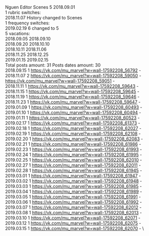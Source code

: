 Nguen	Editor Scenes 5 2018.09.01\
1 rubric switches:\
2018.11.07 History changed to Scenes \
1 frequency switches:\
2019.02.19 6 changed to 5 \
5 vacations:\
2018.09.05 2018.09.10 \
2018.09.20 2018.10.10 \
2018.10.11 2018.11.06 \
2018.11.25 2018.12.25 \
2019.01.15 2019.02.15 \
Total posts amount: 31	Posts dates amount: 30\
2018.09.15 1 https://vk.com/mu_marvel?w=wall-17592208_56792 - \
2018.11.07 2 https://vk.com/mu_marvel?w=wall-17592208_59050 - https://vk.com/mu_marvel?w=wall-17592208_59051 - \
2018.11.11 1 https://vk.com/mu_marvel?w=wall-17592208_59643 - \
2018.11.15 1 https://vk.com/mu_marvel?w=wall-17592208_59645 - \
2018.11.19 1 https://vk.com/mu_marvel?w=wall-17592208_59646 - \
2018.11.23 1 https://vk.com/mu_marvel?w=wall-17592208_59647 - \
2019.01.09 1 https://vk.com/mu_marvel?w=wall-17592208_60493 - \
2019.01.10 1 https://vk.com/mu_marvel?w=wall-17592208_60494 - \
2019.01.11 1 https://vk.com/mu_marvel?w=wall-17592208_60523 - \
2019.02.17 1 https://vk.com/mu_marvel?w=wall-17592208_61373 - \
2019.02.18 1 https://vk.com/mu_marvel?w=wall-17592208_62027 - \
2019.02.19 1 https://vk.com/mu_marvel?w=wall-17592208_62108 - \
2019.02.20 1 https://vk.com/mu_marvel?w=wall-17592208_62083 - \
2019.02.21 1 https://vk.com/mu_marvel?w=wall-17592208_61986 - \
2019.02.23 1 https://vk.com/mu_marvel?w=wall-17592208_61993 - \
2019.02.24 1 https://vk.com/mu_marvel?w=wall-17592208_61995 - \
2019.02.25 1 https://vk.com/mu_marvel?w=wall-17592208_62010 - \
2019.02.27 1 https://vk.com/mu_marvel?w=wall-17592208_62011 - \
2019.02.28 1 https://vk.com/mu_marvel?w=wall-17592208_61945 - \
2019.03.01 1 https://vk.com/mu_marvel?w=wall-17592208_61947 - \
2019.03.02 1 https://vk.com/mu_marvel?w=wall-17592208_61948 - \
2019.03.03 1 https://vk.com/mu_marvel?w=wall-17592208_61985 - \
2019.03.04 1 https://vk.com/mu_marvel?w=wall-17592208_61989 - \
2019.03.05 1 https://vk.com/mu_marvel?w=wall-17592208_61991 - \
2019.03.06 1 https://vk.com/mu_marvel?w=wall-17592208_61992 - \
2019.03.07 1 https://vk.com/mu_marvel?w=wall-17592208_62012 - \
2019.03.08 1 https://vk.com/mu_marvel?w=wall-17592208_62013 - \
2019.03.10 1 https://vk.com/mu_marvel?w=wall-17592208_62071 - \
2019.03.12 1 https://vk.com/mu_marvel?w=wall-17592208_62075 - \
2019.03.15 1 https://vk.com/mu_marvel?w=wall-17592208_62070 - \
